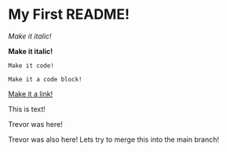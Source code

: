 # My First README!

*Make it italic!*

**Make it italic!**

`Make it code!`

```Make it a code block!```

[Make it a link!](https://google.com)

This is text!


Trevor was here!

Trevor was also here! Lets try to merge this into the main branch!